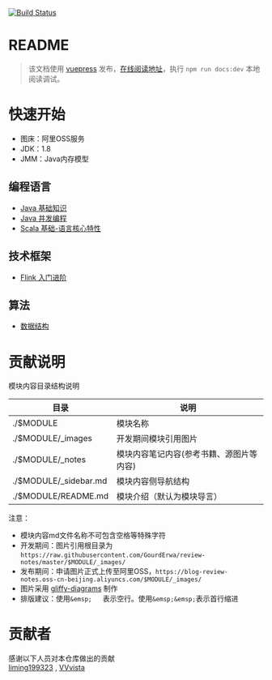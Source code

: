[![Build Status](https://travis-ci.com/GourdErwa/review-notes.svg?branch=master)](https://travis-ci.com/GourdErwa/review-notes)

# README
> 该文档使用 [vuepress](https://vuepress.vuejs.org/) 发布，[在线阅读地址](https://gourderwa.github.io/review-notes/#/)，执行 `npm run docs:dev` 本地阅读调试。

# 快速开始
- 图床：阿里OSS服务
- JDK：1.8
- JMM：Java内存模型

## 编程语言 
* [Java 基础知识](/language/java-basis/)
* [Java 并发编程](/language/java-concurrency/)
* [Scala 基础-语言核心特性](/language/scala-lang-tour/)

## 技术框架
* [Flink 入门进阶](/framework/flink-basis/)

## 算法
* [数据结构](/algorithm/data-structures/)
    
# 贡献说明
模块内容目录结构说明

|目录|说明|
|---|---|
|./$MODULE|模块名称|
|./$MODULE/_images|开发期间模块引用图片|
|./$MODULE/_notes|模块内容笔记内容(参考书籍、源图片等内容)|
|./$MODULE/_sidebar.md|模块内容侧导航结构|
|./$MODULE/README.md|模块介绍（默认为模块导言）|

注意：  
- 模块内容md文件名称不可包含空格等特殊字符  
- 开发期间：图片引用根目录为 `https://raw.githubusercontent.com/GourdErwa/review-notes/master/$MODULE/_images/`
- 发布期间：申请图片正式上传至阿里OSS，`https://blog-review-notes.oss-cn-beijing.aliyuncs.com/$MODULE/_images/`
- 图片采用 [gliffy-diagrams](https://chrome.google.com/webstore/detail/gliffy-diagrams/bhmicilclplefnflapjmnngmkkkkpfad?utm_source=chrome-app-launcher) 制作
- 排版建议：使用`&emsp;   `表示空行。使用`&emsp;&emsp;`表示首行缩进

# 贡献者
感谢以下人员对本仓库做出的贡献  
[liming199323](https://github.com/liming199323) , [VVvista](https://github.com/VVvista)